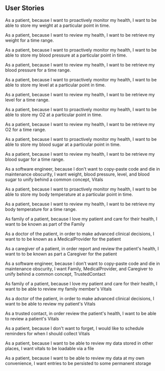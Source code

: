 <h2>User Stories</h2>
<p>As a patient, because I want to proactively monitor my health, I want to be able to store my weight at a particular
point in time.</p>
<p>As a patient, because I want to review my health, I want to be retrieve my weight for a time range.</p>
<p>As a patient, because I want to proactively monitor my health, I want to be able to store my blood pressure at a particular
point in time.</p>
<p>As a patient, because I want to review my health, I want to be retrieve my blood pressure for a time range.</p>
<p>As a patient, because I want to proactively monitor my health, I want to be able to store my level at a particular
point in time.</p>
<p>As a patient, because I want to review my health, I want to be retrieve my level for a time range.</p>
<p>As a patient, because I want to proactively monitor my health, I want to be able to store my O2 at a particular
point in time.</p>
<p>As a patient, because I want to review my health, I want to be retrieve my O2 for a time range.</p>
<p>As a patient, because I want to proactively monitor my health, I want to be able to store my blood sugar at a particular
point in time.</p>
<p>As a patient, because I want to review my health, I want to be retrieve my blood sugar for a time range.</p>
<p>As a software engineer, because I don't want to copy-paste code and die in maintenance obscurity, I want weight,
blood pressure, level, and blood sugar to unify behind a common concept, Vitals</p>
<p>As a patient, because I want to proactively monitor my health, I want to be able to store my body temperature at a particular
point in time.</p>
<p>As a patient, because I want to review my health, I want to be retrieve my body temperature for a time range.</p>
<p>As family of a patient, because I love my patient and care for their health, I want to be known as part of the Family</p>
<p>As a doctor of the patient, in order to make advanced clinical decisions, I want to to be known as a MedicalProvider for the patient</p>
<p>As a caregiver of a patient, in order report and review the patient's health, I want to to be known as part a Caregiver for the patient</p>
<p>As a software engineer, because I don't want to copy-paste code and die in maintenance obscurity, I want Family,
MedicalProvider, and Caregiver to unify behind a common concept, TrustedContact</p>
<p>As family of a patient, because I love my patient and care for their health, I want to be able to review
my family member's Vitals</p>
<p>As a doctor of the patient, in order to make advanced clinical decisions, I want to be able to review my patient's Vitals</p>
<p>As a trusted contact, in order review the patient's health, I want to be able to review a patient's Vitals</p>
<p>As a patient, because I don't want to forget, I would like to schedule reminders for when I should collect Vitals</p>
<p> As a patient, because I want to be able to review my data stored in other places, I want vitals to be loadable via a file</p>
<p> As a patient, because I want to be able to review my data at my own convenience, I want entries to be persisted to some
permanent storage</p>
